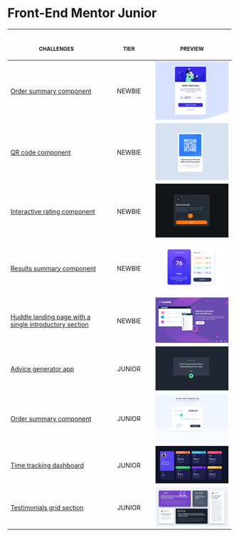 # Front-End Mentor Junior

<p align="center">
    <table>
    <thead>
        <tr>
            <th align="center">
                <img width="300" height="1"> 
                <p> 
                    <small>
                        CHALLENGES
                    </small>
                </p>
            </th>
            <th align="left">
                <img width="140" height="1">
                <p align="center"> 
                    <small>
                      TIER
                    </small>
                </p>
            </th>
            <th align="center">
                <img width="201" height="1">
                <p align="center"> 
                    <small>
                      PREVIEW
                    </small>
                </p>
            </th>
        </tr>
    </thead>
    <tbody>
        <tr>
            <td><a href="https://www.frontendmentor.io/challenges/order-summary-component-QlPmajDUj">Order summary component</a></td>
            <td align="center">NEWBIE</td>
            <td align="center">
            <a href="01"><img width="300px" src="preview/order-summary-component.PNG" /></a></td>
        </tr>
        <tr>
            <td><a href="https://www.frontendmentor.io/challenges/qr-code-component-iux_sIO_H">QR code component</a></td>
            <td align="center">NEWBIE</td>
            <td align="center"><a href="02"><img width="300px" src="preview/qr-code-component.PNG" /></a></td>
        </tr>
        <tr>
            <td><a href="https://www.frontendmentor.io/challenges/interactive-rating-component-koxpeBUmI">Interactive rating component</a></td>
            <td align="center">NEWBIE</td>
            <td align="center"><a href="02"><img width="300px" src="preview/interactive-rating-component.PNG" /></a></td>
        </tr>
        <tr>
            <td><a href="https://www.frontendmentor.io/challenges/results-summary-component-CE_K6s0maV">Results summary component</a></td>
            <td align="center">NEWBIE</td>
            <td align="center"><a href="02"><img width="300px" src="preview/results-summary-component.PNG" /></a></td>
        </tr>
        <tr>
            <td><a href="https://www.frontendmentor.io/challenges/huddle-landing-page-with-a-single-introductory-section-B_2Wvxgi0">Huddle landing page with a single introductory section
 </a></td>
            <td align="center">NEWBIE</td>
            <td align="center"><a href="02"><img width="300px" src="preview/huddle-landing-page-with-single.PNG" /></a></td>
        </tr>
        <tr>
            <td><a href="https://www.frontendmentor.io/challenges/advice-generator-app-QdUG-13db">Advice generator app</a></td>
            <td align="center">JUNIOR</td>
            <td align="center"><a href="02"><img width="300px" src="preview/advice-generator-app.PNG" /></a></td>
        </tr>
         <tr>
            <td><a href="https://www.frontendmentor.io/challenges/interactive-pricing-component-t0m8PIyY8">Order summary component</a></td>
            <td align="center">JUNIOR</td>
            <td align="center">
            <a href="01"><img width="300px" src="preview/interactive-pricing-component.PNG" /></a></td>
        </tr>
        <tr>
            <td><a href="https://www.frontendmentor.io/challenges/time-tracking-dashboard-UIQ7167Jw">Time tracking dashboard</a></td>
            <td align="center">JUNIOR</td>
            <td align="center">
            <a href="01"><img width="300px" src="preview/time-tracking-dashboard.PNG" /></a></td>
        </tr>
        <tr>
            <td><a href="https://www.frontendmentor.io/challenges/testimonials-grid-section-Nnw6J7Un7">Testimonials grid section</a></td>
            <td align="center">JUNIOR</td>
            <td align="center">
            <a href="01"><img width="300px" src="preview/testimonials-grid-section.PNG" /></a></td>
        </tr>
    </tbody>
</table></p>
